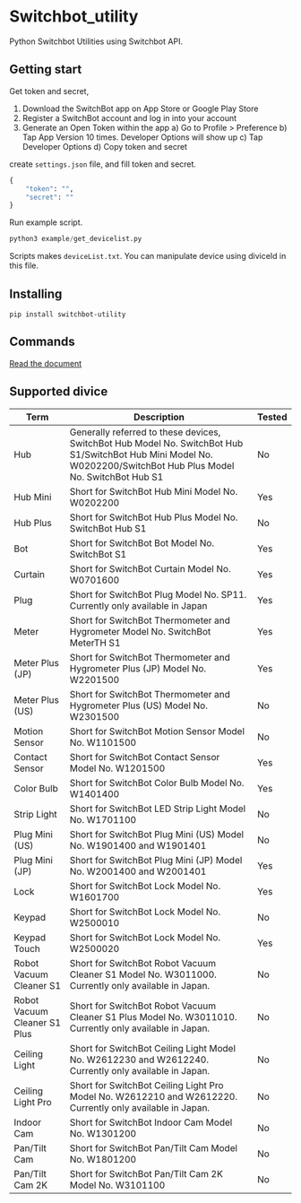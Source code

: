 # Switchbot_utility

Python Switchbot Utilities using Switchbot API.

## Getting start

Get token and secret,

1. Download the SwitchBot app on App Store or Google Play Store
2. Register a SwitchBot account and log in into your account
3. Generate an Open Token within the app
a) Go to Profile > Preference
b) Tap App Version 10 times. Developer Options will show up
c) Tap Developer Options
d) Copy token and secret

create `settings.json` file, and fill token and secret.

```python
{
    "token": "",
    "secret": ""
}
```

Run example script.

```python
python3 example/get_devicelist.py
```

Scripts makes `deviceList.txt`. You can manipulate device using diviceId in this file.

## Installing

```plain
pip install switchbot-utility
```

## Commands

[Read the document](https://icarrot0605.github.io/switchbot_utility_docs/)

## Supported divice

| Term                         | Description                                                  |Tested |
| ---------------------------- | ------------------------------------------------------------ | ------ |
| Hub                          | Generally referred to these devices, SwitchBot Hub Model No. SwitchBot Hub S1/SwitchBot Hub Mini Model No. W0202200/SwitchBot Hub Plus Model No. SwitchBot Hub S1 | No |
| Hub Mini                     | Short for SwitchBot Hub Mini Model No. W0202200              | Yes |
| Hub Plus                     | Short for SwitchBot Hub Plus Model No. SwitchBot Hub S1      | No |
| Bot                          | Short for SwitchBot Bot Model No. SwitchBot S1               | Yes |
| Curtain                      | Short for SwitchBot Curtain Model No. W0701600               | Yes |
| Plug                         | Short for SwitchBot Plug Model No. SP11. Currently only available in Japan | Yes |
| Meter                        | Short for SwitchBot Thermometer and Hygrometer Model No. SwitchBot MeterTH S1 | Yes |
| Meter Plus (JP)              | Short for SwitchBot Thermometer and Hygrometer Plus (JP) Model No. W2201500 | Yes |
| Meter Plus (US)              | Short for SwitchBot Thermometer and Hygrometer Plus (US) Model No. W2301500 | No |
| Motion Sensor                | Short for SwitchBot Motion Sensor Model No. W1101500         | No |
| Contact Sensor               | Short for SwitchBot Contact Sensor Model No. W1201500        | Yes |
| Color Bulb                   | Short for SwitchBot Color Bulb Model No. W1401400            | Yes |
| Strip Light                  | Short for SwitchBot LED Strip Light Model No. W1701100       | No |
| Plug Mini (US)               | Short for SwitchBot Plug Mini (US) Model No. W1901400 and W1901401 | No |
| Plug Mini (JP)               | Short for SwitchBot Plug Mini (JP) Model No. W2001400 and W2001401 | Yes |
| Lock                         | Short for SwitchBot Lock Model No. W1601700                  | Yes |
| Keypad                         | Short for SwitchBot Lock Model No. W2500010                  | No |
| Keypad Touch                         | Short for SwitchBot Lock Model No. W2500020                  | Yes |
| Robot Vacuum Cleaner S1      | Short for SwitchBot Robot Vacuum Cleaner S1 Model No. W3011000. Currently only available in Japan. | No |
| Robot Vacuum Cleaner S1 Plus | Short for SwitchBot Robot Vacuum Cleaner S1 Plus Model No. W3011010. Currently only available in Japan. | No |
| Ceiling Light      | Short for SwitchBot Ceiling Light Model No. W2612230 and W2612240. Currently only available in Japan. | No |
| Ceiling Light Pro | Short for SwitchBot Ceiling Light Pro Model No. W2612210 and W2612220. Currently only available in Japan. | No |
| Indoor Cam | Short for SwitchBot Indoor Cam Model No. W1301200                  | No |
| Pan/Tilt Cam | Short for SwitchBot Pan/Tilt Cam Model No. W1801200                  | No |
| Pan/Tilt Cam 2K | Short for SwitchBot Pan/Tilt Cam 2K Model No. W3101100                  | No |
